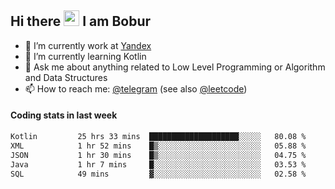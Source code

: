 ## Hi there <img src="https://media.giphy.com/media/hvRJCLFzcasrR4ia7z/giphy.gif" width="25px" height="25px"> I am Bobur

- :briefcase: I’m currently work at [Yandex](https://yandex.ru/)
- :seedling: I’m currently learning Kotlin
- :speech_balloon: Ask me about anything related to Low Level Programming or Algorithm and Data Structures
- :mailbox: How to reach me: [@telegram](https://t.me/octoant) (see also [@leetcode](https://leetcode.com/octoant/))    

#### Coding stats in last week

<!--START_SECTION:waka-->

```txt
Kotlin         25 hrs 33 mins  ████████████████████░░░░░   80.08 %
XML            1 hr 52 mins    █▒░░░░░░░░░░░░░░░░░░░░░░░   05.88 %
JSON           1 hr 30 mins    █▒░░░░░░░░░░░░░░░░░░░░░░░   04.75 %
Java           1 hr 7 mins     █░░░░░░░░░░░░░░░░░░░░░░░░   03.53 %
SQL            49 mins         ▓░░░░░░░░░░░░░░░░░░░░░░░░   02.58 %
```

<!--END_SECTION:waka-->
